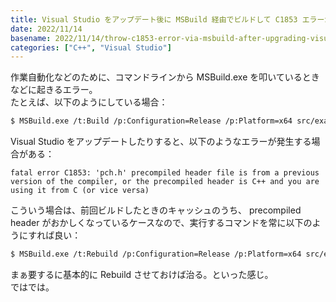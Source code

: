 ```yaml
---
title: Visual Studio をアップデート後に MSBuild 経由でビルドして C1853 エラーが発生したら
date: 2022/11/14
basename: 2022/11/14/throw-c1853-error-via-msbuild-after-upgrading-visual-studio-
categories: ["C++", "Visual Studio"]
---
```


作業自動化などのために、コマンドラインから MSBuild.exe を叩いているときなどに起きるエラー。  
たとえば、以下のようにしている場合：

```bash
$ MSBuild.exe /t:Build /p:Configuration=Release /p:Platform=x64 src/example.vcxproj
```

Visual Studio をアップデートしたりすると、以下のようなエラーが発生する場合がある：

```
fatal error C1853: 'pch.h' precompiled header file is from a previous version of the compiler, or the precompiled header is C++ and you are using it from C (or vice versa)
```

こういう場合は、前回ビルドしたときのキャッシュのうち、 precompiled header がおかしくなっているケースなので、実行するコマンドを常に以下のようにすれば良い：

```bash
$ MSBuild.exe /t:Rebuild /p:Configuration=Release /p:Platform=x64 src/example.vcxproj
```

まぁ要するに基本的に Rebuild させておけば治る。といった感じ。  
ではでは。
